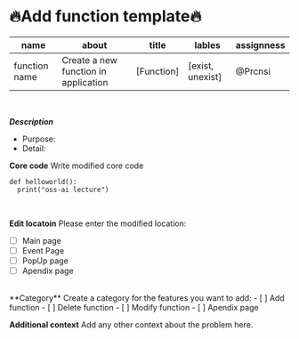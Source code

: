 # :fire:Add function template:fire:

| name | about | title | lables | assignness |
|----------|----------|----------|----------|----------|
|  function name | Create a new function in application | [Function] | [exist, unexist] | @Prcnsi |
</br>


_**Description**_
 - Purpose:
 - Detail: 

**Core code**
Write modified core code
```
def helloworld():
  print("oss-ai lecture")
```
</br>

**Edit locatoin**
Please enter the modified location:
- [ ] Main page 
- [ ] Event Page
- [ ] PopUp page
- [ ] Apendix page
</br>
**Category**
Create a category for the features you want to add:
- [ ] Add function
- [ ] Delete function
- [ ] Modify function 
- [ ] Apendix page

**Additional context**
Add any other context about the problem here.


